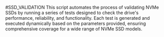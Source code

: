 #SSD_VALIDATION
This script automates the process of validating NVMe SSDs by running a series of tests designed to check the drive's performance, reliability, and functionality. Each test is generated and executed dynamically based on the parameters provided, ensuring comprehensive coverage for a wide range of NVMe SSD models.
